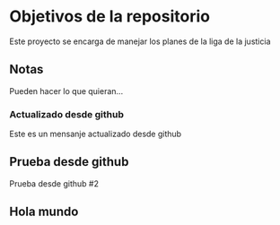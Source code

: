 # Objetivos de la repositorio

Este proyecto se encarga de manejar los planes de la liga de la justicia


## Notas
Pueden hacer lo que quieran...

### Actualizado desde github

Este es un mensanje actualizado desde github


## Prueba desde github

Prueba desde github #2

## Hola mundo

